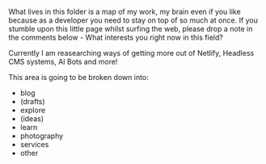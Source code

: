 What lives in this folder is a map of my work, my brain even if you like because as a developer you need to stay on top of so much at once. If you stumble upon this little page whilst surfing the web, please drop a note in the comments below - What interests you right now in this field?

Currently I am reasearching ways of getting more out of Netlify, Headless CMS systems, AI Bots and more!

This area is going to be broken down into:

* blog
* (drafts)
* explore
* (ideas)
* learn
* photography
* services
* other